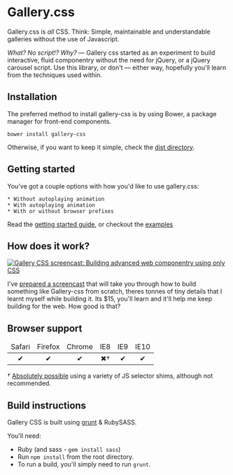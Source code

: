 # Gallery.css

Gallery.css is *all* CSS. Think: Simple, maintainable and understandable galleries without the use of Javascript. 

_What? No script!? Why?_ — Gallery css started as an experiment to build interactive, fluid componentry without the need for jQuery, or a jQuery carousel script. Use this library, or don't — either way, hopefully you'll learn from the techniques used within. 

## Installation

The preferred method to install gallery-css is by using Bower, a package manager for front-end components.

`bower install gallery-css`

Otherwise, if you want to keep it simple, check the [dist directory](/dist).

## Getting started

You've got a couple options with how you'd like to use gallery.css:

	* Without autoplaying animation
	* With autoplaying animation
	* With or without browser prefixes

Read the [getting started guide](http://benschwarz.github.io/gallery-css#getting-started), or checkout the [examples](/examples)

## How does it work? 

[![Gallery CSS screencast: Building advanced web componentry using only CSS](http://0.germanforblack.com/poster.png_20130506_153359.jpg)](http://benschwarz.github.io/gallery-css)

I've [prepared a screencast](http://benschwarz.github.io/gallery-css) that will take you through how to build something like Gallery-css from scratch, theres tonnes of tiny details that I learnt myself while building it. Its $15, you'll learn and it'll help me keep building for the web. How good is that? 

## Browser support

<table width="100%" style="text-align: center;">
  <thead>
    <tr>
      <td>Safari</td>
      <td>Firefox</td>
      <td>Chrome</td>
      <td>IE8</td>
      <td>IE9</td>
      <td>IE10</td>
    </tr>
  </thead>
  <tbody>
    <tr>
      <td>✔</td>
      <td>✔</td>
      <td>✔</td>
      <td>✖†</td>
      <td>✔</td>
      <td>✔</td>
    </tr>
  </tbody>
</table>

† [Absolutely possible](examples/ie-8) using a variety of JS selector shims, although not recommended.

## Build instructions

Gallery CSS is built using [grunt](http://gruntjs.com) & RubySASS.

You'll need:

* Ruby (and sass - `gem install sass`)
* Run `npm install` from the root directory.
* To run a build, you'll simply need to run `grunt`.
